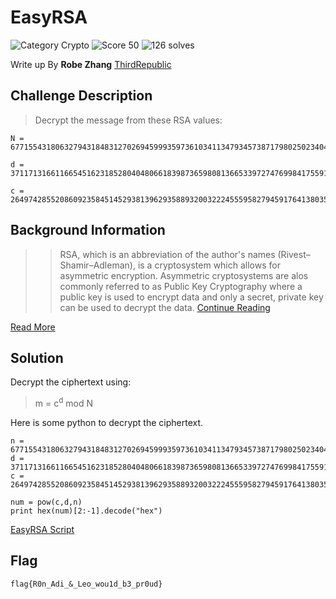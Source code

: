# EasyRSA
![Category Crypto](https://img.shields.io/badge/category-crypto-%23d98817.svg?longCache=true&style=popout)
![Score 50](https://img.shields.io/badge/score-50-brightgreen.svg?longCache=true&style=popout)
![126 solves](https://img.shields.io/badge/solves-126-%2317a2b8.svg?longCache=true&style=popout)

Write up By
**Robe Zhang** [ThirdRepublic](https://github.com/ThirdRepublic)

## Challenge Description
> Decrypt the message from these RSA values:

```
N = 6771554318063279431848312702694599935973610341134793457387179802502340410323800956250664791676927908216176954377514952594523181778019541527306915289382187

d = 3711713166116654516231852804048066183987365980813665339727476998417559154417292248328844545850669766064400494699780124631469902379473449927403374793877457

c = 2649742855208609235845145293813962935889320032224555958279459176413803529115896568523205268199338089322793362288745663650880219089218944837255286873757915
```

## Background Information
>> RSA, which is an abbreviation of the author's names (Rivest–Shamir–Adleman), is a cryptosystem which allows for asymmetric encryption. Asymmetric cryptosystems are alos commonly referred to as Public Key Cryptography where a public key is used to encrypt data and only a secret, private key can be used to decrypt the data. [Continue Reading](https://ctf101.org/cryptography/what-is-rsa/)

[Read More](https://www.di-mgt.com.au/rsa_alg.html)

## Solution
Decrypt the ciphertext using:
> m = c<sup>d</sup> mod N 

Here is some python to decrypt the ciphertext.
```
n = 6771554318063279431848312702694599935973610341134793457387179802502340410323800956250664791676927908216176954377514952594523181778019541527306915289382187
d = 3711713166116654516231852804048066183987365980813665339727476998417559154417292248328844545850669766064400494699780124631469902379473449927403374793877457
c = 2649742855208609235845145293813962935889320032224555958279459176413803529115896568523205268199338089322793362288745663650880219089218944837255286873757915

num = pow(c,d,n)
print hex(num)[2:-1].decode("hex")
```

[EasyRSA Script](EasyRSA.py)

## Flag
```
flag{R0n_Adi_&_Leo_wou1d_b3_pr0ud}
```